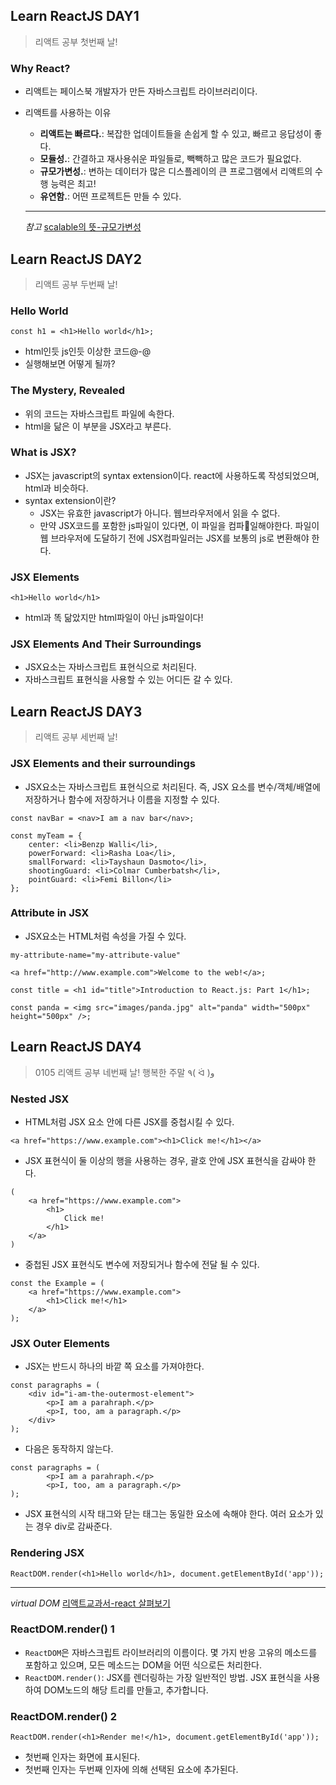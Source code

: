 ## Learn ReactJS DAY1
> 리액트 공부 첫번째 날!

### Why React?
- 리액트는 페이스북 개발자가 만든 자바스크립트 라이브러리이다.
- 리액트를 사용하는 이유 
  - **리액트는 빠르다.**: 복잡한 업데이트들을 손쉽게 할 수 있고, 빠르고 응답성이 좋다. 
  - **모듈성.**: 간결하고 재사용쉬운 파일들로, 빽빽하고 많은 코드가 필요없다.
  - **규모가변성.**: 변하는 데이터가 많은 디스플레이의 큰 프로그램에서 리액트의 수행 능력은 최고!
  -  **유연함.**: 어떤 프로젝트든 만들 수 있다.



  ------
  *참고*
  [scalable의 뜻-규모가변성](http://occamsrazr.net/tt/3)


## Learn ReactJS DAY2
> 리액트 공부 두번째 날!

### Hello World
```
const h1 = <h1>Hello world</h1>;
```
- html인듯 js인듯 이상한 코드@-@
- 실행해보면 어떻게 될까?

### The Mystery, Revealed
- 위의 코드는 자바스크립트 파일에 속한다.
- html을 닮은 이 부분을 JSX라고 부른다.

### What is JSX?
- JSX는 javascript의 syntax extension이다. react에 사용하도록 작성되었으며, html과 비슷하다.
- syntax extension이란?
  - JSX는 유효한 javascript가 아니다. 웹브라우저에서 읽을 수 없다.
  - 만약 JSX코드를 포함한 js파일이 있다면, 이 파일을 컴파일해야한다. 파일이 웹 브라우저에 도달하기 전에 JSX컴파일러는 JSX를 보통의 js로 변환해야 한다.

### JSX Elements
```
<h1>Hello world</h1>
```
- html과 똑 닮았지만 html파일이 아닌 js파일이다!

### JSX Elements And Their Surroundings
- JSX요소는 자바스크립트 표현식으로 처리된다.
- 자바스크립트 표현식을 사용할 수 있는 어디든 갈 수 있다.


## Learn ReactJS DAY3
> 리액트 공부 세번째 날!

### JSX Elements and their surroundings
- JSX요소는 자바스크립트 표현식으로 처리된다. 즉, JSX 요소를 변수/객체/배열에 저장하거나 함수에 저장하거나 이름을 지정할 수 있다.
```
const navBar = <nav>I am a nav bar</nav>;
```
```
const myTeam = {
    center: <li>Benzp Walli</li>,
    powerForward: <li>Rasha Loa</li>,
    smallForward: <li>Tayshaun Dasmoto</li>,
    shootingGuard: <li>Colmar Cumberbatsh</li>,
    pointGuard: <li>Femi Billon</li>
};
```

### Attribute in JSX
- JSX요소는 HTML처럼 속성을 가질 수 있다.
```
my-attribute-name="my-attribute-value"
```
```
<a href="http://www.example.com">Welcome to the web!</a>;

const title = <h1 id="title">Introduction to React.js: Part 1</h1>;
```
```
const panda = <img src="images/panda.jpg" alt="panda" width="500px" height="500px" />;
```


## Learn ReactJS DAY4
> 0105 리액트 공부 네번째 날! 행복한 주말 ٩( ᐛ )و 

### Nested JSX
- HTML처럼  JSX 요소 안에 다른 JSX를 중첩시킬 수 있다.
```
<a href="https://www.example.com"><h1>Click me!</h1></a>
````

- JSX 표현식이 둘 이상의 행을 사용하는 경우, 괄호 안에 JSX 표현식을 감싸야 한다.
```
(
    <a href="https://www.example.com">
        <h1>
            Click me!
        </h1>
    </a>
)
````

- 중첩된 JSX 표현식도 변수에 저장되거나 함수에 전달 될 수 있다.
```
const the Example = (
    <a href="https://www.example.com">
        <h1>Click me!</h1>
    </a>
);
````

### JSX Outer Elements
- JSX는 반드시 하나의 바깥 쪽 요소를 가져야한다.
```
const paragraphs = (
    <div id="i-am-the-outermost-element">
        <p>I am a parahraph.</p>
        <p>I, too, am a paragraph.</p>
    </div>
);
```

- 다음은 동작하지 않는다.
```
const paragraphs = (
        <p>I am a parahraph.</p>
        <p>I, too, am a paragraph.</p>
);
```

- JSX 표현식의 시작 태그와 닫는 태그는 동일한 요소에 속해야 한다. 여러 요소가 있는 경우 div로 감싸준다.

### Rendering JSX 
```
ReactDOM.render(<h1>Hello world</h1>, document.getElementById('app'));
```

------
*virtual DOM*
[리액트교과서-react 살펴보기](https://velog.io/@kyusung/React-%EC%82%B4%ED%8E%B4%EB%B3%B4%EA%B8%B0)


### ReactDOM.render() 1
- `ReactDOM`은 자바스크립트 라이브러리의 이름이다. 몇 가지 반응 고유의 메소드를 포함하고 있으며, 모든 메소드는 DOM을 어떤 식으로든 처리한다.
- `ReactDOM.render()`: JSX를 렌더링하는 가장 일반적인 방법. JSX 표현식을 사용하여 DOM노드의 해당 트리를 만들고, 추가합니다. 


### ReactDOM.render() 2
```
ReactDOM.render(<h1>Render me!</h1>, document.getElementById('app'));
```
- 첫번째 인자는 화면에 표시된다.
- 첫번째 인자는 두번째 인자에 의해 선택된 요소에 추가된다.


